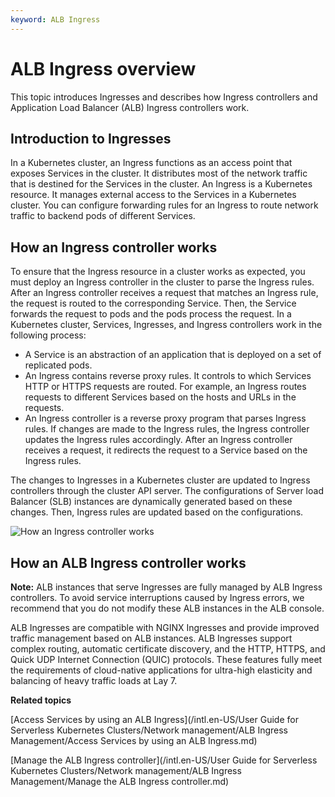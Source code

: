 ```yaml
---
keyword: ALB Ingress
---
```


# ALB Ingress overview

This topic introduces Ingresses and describes how Ingress controllers and Application Load Balancer \(ALB\) Ingress controllers work.

## Introduction to Ingresses

In a Kubernetes cluster, an Ingress functions as an access point that exposes Services in the cluster. It distributes most of the network traffic that is destined for the Services in the cluster. An Ingress is a Kubernetes resource. It manages external access to the Services in a Kubernetes cluster. You can configure forwarding rules for an Ingress to route network traffic to backend pods of different Services.

## How an Ingress controller works

To ensure that the Ingress resource in a cluster works as expected, you must deploy an Ingress controller in the cluster to parse the Ingress rules. After an Ingress controller receives a request that matches an Ingress rule, the request is routed to the corresponding Service. Then, the Service forwards the request to pods and the pods process the request. In a Kubernetes cluster, Services, Ingresses, and Ingress controllers work in the following process:

-   A Service is an abstraction of an application that is deployed on a set of replicated pods.
-   An Ingress contains reverse proxy rules. It controls to which Services HTTP or HTTPS requests are routed. For example, an Ingress routes requests to different Services based on the hosts and URLs in the requests.
-   An Ingress controller is a reverse proxy program that parses Ingress rules. If changes are made to the Ingress rules, the Ingress controller updates the Ingress rules accordingly. After an Ingress controller receives a request, it redirects the request to a Service based on the Ingress rules.

The changes to Ingresses in a Kubernetes cluster are updated to Ingress controllers through the cluster API server. The configurations of Server load Balancer \(SLB\) instances are dynamically generated based on these changes. Then, Ingress rules are updated based on the configurations.

![How an Ingress controller works](https://help-static-aliyun-doc.aliyuncs.com/assets/img/en-US/0511674161/p207789.png)

## How an ALB Ingress controller works

**Note:** ALB instances that serve Ingresses are fully managed by ALB Ingress controllers. To avoid service interruptions caused by Ingress errors, we recommend that you do not modify these ALB instances in the ALB console.

ALB Ingresses are compatible with NGINX Ingresses and provide improved traffic management based on ALB instances. ALB Ingresses support complex routing, automatic certificate discovery, and the HTTP, HTTPS, and Quick UDP Internet Connection \(QUIC\) protocols. These features fully meet the requirements of cloud-native applications for ultra-high elasticity and balancing of heavy traffic loads at Lay 7.

**Related topics**  


[Access Services by using an ALB Ingress](/intl.en-US/User Guide for Serverless Kubernetes Clusters/Network management/ALB Ingress Management/Access Services by using an ALB Ingress.md)

[Manage the ALB Ingress controller](/intl.en-US/User Guide for Serverless Kubernetes Clusters/Network management/ALB Ingress Management/Manage the ALB Ingress controller.md)

